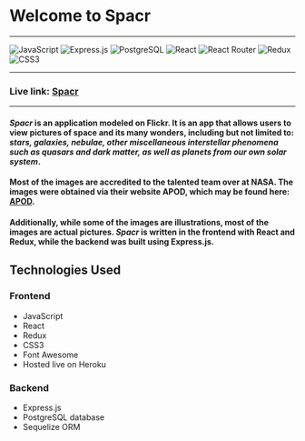 # Welcome to Spacr
***
![JavaScript](https://img.shields.io/badge/JavaScript-F7DF1E?style=for-the-badge&logo=javascript&logoColor=black)  ![Express.js](https://img.shields.io/badge/Express.js-000000?style=for-the-badge&logo=express&logoColor=white)  ![PostgreSQL](https://img.shields.io/badge/PostgreSQL-316192?style=for-the-badge&logo=postgresql&logoColor=white)  ![React](https://img.shields.io/badge/React-20232A?style=for-the-badge&logo=react&logoColor=61DAFB) ![React Router](https://img.shields.io/badge/React_Router-CA4245?style=for-the-badge&logo=react-router&logoColor=white) ![Redux](https://img.shields.io/badge/Redux-593D88?style=for-the-badge&logo=redux&logoColor=white)  ![CSS3](https://img.shields.io/badge/CSS3-1572B6?style=for-the-badge&logo=css3&logoColor=white)
***
### Live link: [Spacr](https://spacr-aa.herokuapp.com/)
***
#### *Spacr* is an application modeled on Flickr. It is an app that allows users to view pictures of space and its many wonders, including but not limited to: *stars, galaxies, nebulae, other miscellaneous interstellar phenomena such as quasars and dark matter, as well as planets from our own solar system*. 

#### Most of the images are accredited to the talented team over at NASA. The images were obtained via their website APOD, which may be found here: [APOD](https://apod.nasa.gov/apod/lib/aptree.html). 

#### Additionally, while some of the images are illustrations, most of the images are actual pictures. *Spacr* is written in the frontend with React and Redux, while the backend was built using Express.js.

## Technologies Used
### Frontend
* JavaScript
* React 
* Redux
* CSS3
* Font Awesome
* Hosted live on Heroku

### Backend
* Express.js
* PostgreSQL database
* Sequelize ORM
